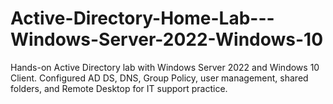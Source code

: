 # Active-Directory-Home-Lab---Windows-Server-2022-Windows-10
Hands-on Active Directory lab with Windows Server 2022 and Windows 10 Client. Configured AD DS, DNS, Group Policy, user management, shared folders, and Remote Desktop for IT support practice.
